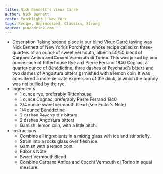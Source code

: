 ```yaml
---
title: Nick Bennett’s Vieux Carré
author: Nick Bennett
resto: Porchlight | New York
tags: Recipe, Unprocessed, Classics, Strong
source: punchdrink.com
---
```

- Description
Taking second place in our blind Vieux Carré tasting was Nick Bennett of New York’s Porchlight, whose recipe called on three-quarters of an ounce of sweet vermouth, albeit a 50/50 blend of Carpano Antica and Cocchi Vermouth di Torino. This was joined by one ounce each of Rittenhouse Rye and Pierre Ferrand 1840 Cognac, a quarter-ounce of Bénédictine, three dashes of Peychaud’s bitters and two dashes of Angostura bitters garnished with a lemon coin. It was considered a more delicate expression of the drink, in which the brandy was not bullied by the rye.
- Ingredients
  - 1 ounce rye, preferably Rittenhouse
  - 1 ounce Cognac, preferably Pierre Ferrand 1840
  - 3/4 ounce sweet vermouth blend (see Editor's Note)
  - 1/4 ounce Bénédictine
  - 3 dashes Peychaud's bitters
  - 2 dashes Angostura bitters
  - Garnish: lemon coin, with a little pitch.
- Instructions
  - Combine all ingredients in a mixing glass with ice and stir briefly.
  - Strain into a rocks glass over fresh ice.
  - Garnish with a lemon coin.
  - Editor's Note
  - Sweet Vermouth Blend
  - Combine Carpano Antica and Cocchi Vermouth di Torino in equal measure.

